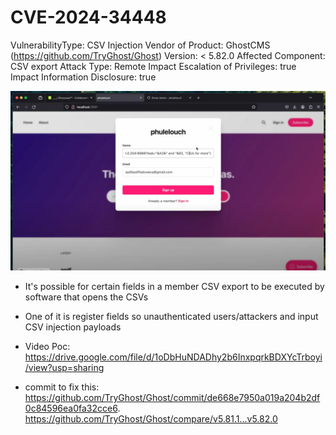 # CVE-2024-34448

VulnerabilityType: CSV Injection
Vendor of Product: GhostCMS (https://github.com/TryGhost/Ghost)
Version: < 5.82.0
Affected Component: CSV export
Attack Type: Remote
Impact Escalation of Privileges: true
Impact Information Disclosure: true

![](images/CVE-2024-34448.png)

- It's possible for certain fields in a member CSV export to be executed by software that opens the CSVs
- One of it is register fields so unauthenticated users/attackers and input CSV injection payloads



- Video Poc:
https://drive.google.com/file/d/1oDbHuNDADhy2b6InxpqrkBDXYcTrboyi/view?usp=sharing


- commit to fix this: 
https://github.com/TryGhost/Ghost/commit/de668e7950a019a204b2df0c84596ea0fa32cce6.
https://github.com/TryGhost/Ghost/compare/v5.81.1...v5.82.0

